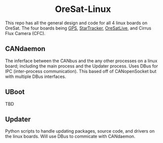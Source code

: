 <div align="center">
  <h1>
  <br> OreSat-Linux </br>
  </h1>
</div>

This repo has all the general design and code for all 4 linux boards on OreSat. The four boards being [GPS], [StarTracker], [OreSatLive], and Cirrus Flux Camera (CFC).

## CANdaemon
The inferface between the CANbus and the any other processes on a linux board; including the main process and the Updater process. Uses DBus for IPC (inter-process communication). This based off of CANopenSocket but with multiple DBus interfaces.

## UBoot
TBD

## Updater
Python scripts to handle updating packages, source code, and drivers on the linux boards. Will use DBus to commicate with CANdaemon.

<!-- Other oresat repos -->
[GPS]:https://github.com/oresat/oresat-gps-software
[StarTracker]:https://github.com/oresat/oresat-star-tracker
[OreSatLive]:https://github.com/oresat/oresat-dxwifi-software
